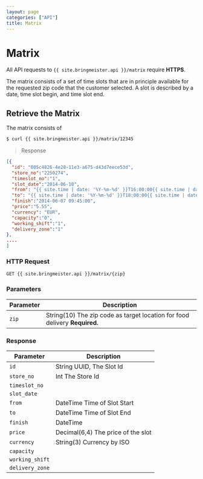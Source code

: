 ```yaml
---
layout: page
categories: ["API"]
title: Matrix
---
```


# Matrix

All API requests to `{{ site.bringmeister.api }}/matrix` require __HTTPS__.

The matrix consists of a set of time slots that are in principle available
for the requested zip code that the customer selected. A slot is described
by a date, time slot begin, and time slot end.

## Retrieve the Matrix

The matrix consists of

```sh
$ curl {{ site.bringmeister.api }}/matrix/12345
```

> Response

```json
[{
  "id": "005c4826-4e28-11e3-a675-d43d7eece53d",
  "store_no":"2250274",
  "timeslot_no":"1",
  "slot_date":"2014-06-10",
  "from": "{{ site.time | date: '%Y-%m-%d' }}T16:00:00{{ site.time | date: '%z' }}",
  "to": "{{ site.time | date: '%Y-%m-%d' }}T18:00:00{{ site.time | date: '%z' }}",
  "finish":"2014-06-07 09:45:00",
  "price":"5.55",
  "currency": "EUR",
  "capacity":"0",
  "working_shift":"1",
  "delivery_zone":"1"
},
....
]
```

### HTTP Request

`GET {{ site.bringmeister.api }}/matrix/{zip}`

### Parameters

Parameter      | Description
---            | ---
`zip`          | String(10) The zip code as target location for food delivery __Required.__

### Response

Parameter       | Description
---             | ---
`id`            | String UUID, The Slot Id
`store_no`      | Int The Store Id
`timeslot_no`   |
`slot_date`     |
`from`          | DateTime Time of Slot Start
`to`            | DateTime Time of Slot End
`finish`        | DateTime
`price`         | Decimal(6,4) The price of the slot
`currency`      | String(3) Currency by ISO
`capacity`      |
`working_shift` |
`delivery_zone` |


